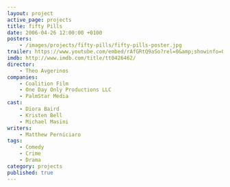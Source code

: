 ```yaml
---
layout: project
active_page: projects
title: fifty Pills
date: 2006-04-26 12:00:00 +0100
posters:
    - /images/projects/fifty-pills/fifty-pills-poster.jpg
trailer: https://www.youtube.com/embed/rAfGRtQ9aSo?rel=0&amp;showinfo=0
imdb: http://www.imdb.com/title/tt0426462/
director:
    - Theo Avgerinos
companies:
    - Coalition Film
    - One Day Only Productions LLC
    - PalmStar Media
cast:
    - Diora Baird
    - Kristen Bell
    - Michael Masini
writers:
    - Matthew Perniciaro
tags:
    - Comedy
    - Crime
    - Drama
category: projects
published: true
---
```

